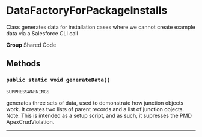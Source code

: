 # DataFactoryForPackageInstalls

Class generates data for installation cases where we cannot
create example data via a Salesforce CLI call


**Group** Shared Code

## Methods
### `public static void generateData()`

`SUPPRESSWARNINGS`

generates three sets of data, used to demonstrate how junction objects work. It creates two lists of parent records and a list of junction objects. Note: This is intended as a setup script, and as such, it supresses the PMD ApexCrudViolation.

---
